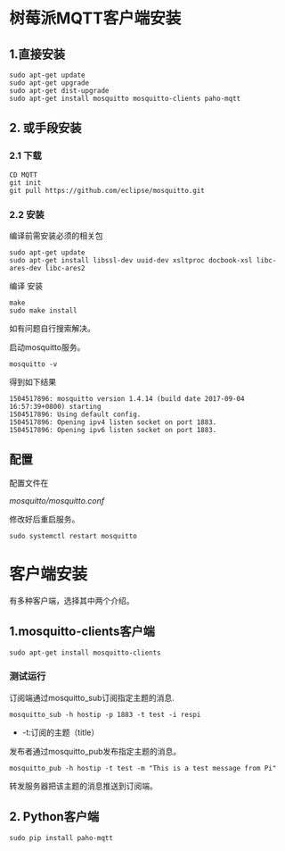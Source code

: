 # 树莓派MQTT客户端安装

## 1.直接安装

```
sudo apt-get update
sudo apt-get upgrade
sudo apt-get dist-upgrade
sudo apt-get install mosquitto mosquitto-clients paho-mqtt
```

## 2. 或手段安装

### 2.1 下载

```
CD MQTT 
git init 
git pull https://github.com/eclipse/mosquitto.git
```

### 2.2 安装

编译前需安装必须的相关包

```
sudo apt-get update
sudo apt-get install libssl-dev uuid-dev xsltproc docbook-xsl libc-ares-dev libc-ares2
```

编译 安装

```
make
sudo make install
```

如有问题自行搜索解决。

启动mosquitto服务。

`mosquitto -v`

得到如下结果

```
1504517896: mosquitto version 1.4.14 (build date 2017-09-04 16:57:39+0800) starting
1504517896: Using default config.
1504517896: Opening ipv4 listen socket on port 1883.
1504517896: Opening ipv6 listen socket on port 1883.
```

## 配置

配置文件在

_mosquitto/mosquitto.conf_

修改好后重启服务。

`sudo systemctl restart mosquitto`

# 客户端安装

有多种客户端，选择其中两个介绍。

## 1.mosquitto-clients客户端

```
sudo apt-get install mosquitto-clients
```

### 测试运行

订阅端通过mosquitto\_sub订阅指定主题的消息.

```
mosquitto_sub -h hostip -p 1883 -t test -i respi
```

* -t:订阅的主题（title）

发布者通过mosquitto\_pub发布指定主题的消息。

`mosquitto_pub -h hostip -t test -m "This is a test message from Pi"`

转发服务器把该主题的消息推送到订阅端。

## 2. Python客户端

```
sudo pip install paho-mqtt
```



